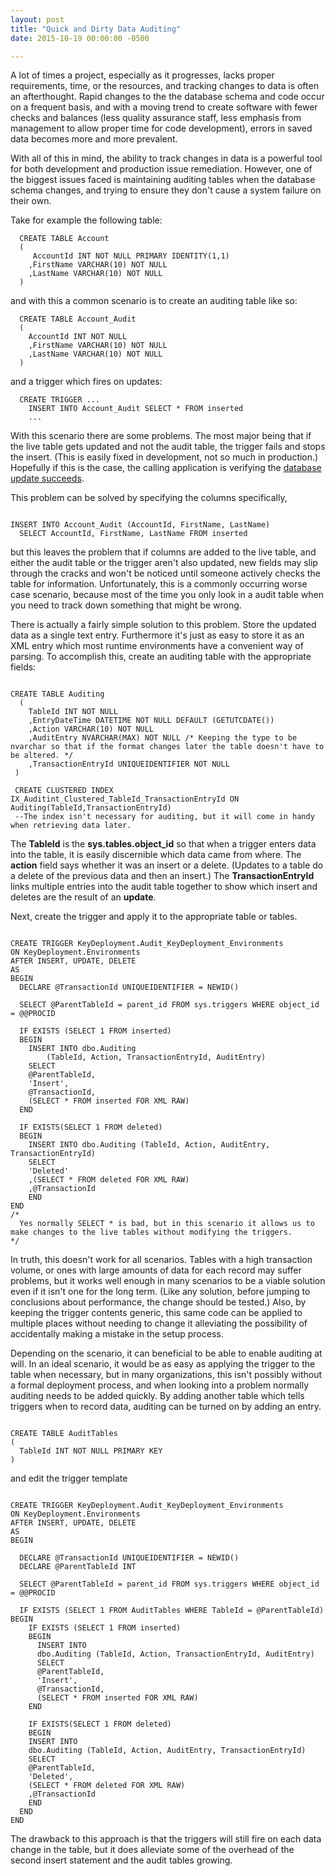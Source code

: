 ```yaml
---
layout: post
title: "Quick and Dirty Data Auditing"
date: 2015-10-19 00:00:00 -0500

---
```


A lot of times a project, especially as it progresses, lacks proper requirements, time, or the resources, and tracking changes to data is often an afterthought. Rapid changes to the the database schema and code occur on a frequent basis, and with a moving trend to create software with fewer checks and balances (less quality assurance staff, less emphasis from management to allow proper time for code development), errors in saved data becomes more and more prevalent.

With all of this in mind, the ability to track changes in data is a powerful tool for both development and production issue remediation. However, one of the biggest issues faced is maintaining auditing tables when the database schema changes, and trying to ensure they don't cause a system failure on their own.

Take for example the following table:

```
  CREATE TABLE Account
  (
     AccountId INT NOT NULL PRIMARY IDENTITY(1,1)
    ,FirstName VARCHAR(10) NOT NULL
    ,LastName VARCHAR(10) NOT NULL
  )

```

and with this a common scenario is to create an auditing table like so:

```
  CREATE TABLE Account_Audit
  (
    AccountId INT NOT NULL
    ,FirstName VARCHAR(10) NOT NULL
    ,LastName VARCHAR(10) NOT NULL
  )

```

and a trigger which fires on updates:

```
  CREATE TRIGGER ...
    INSERT INTO Account_Audit SELECT * FROM inserted
    ...

```

With this scenario there are some problems. The most major being that if the live table gets updated and not the audit table, the trigger fails and stops the insert. (This is easily fixed in development, not so much in production.) Hopefully if this is the case, the calling application is verifying the <a href="http://structuredsight.com/2014/05/27/return-from-the-void/" target="_blank">database update succeeds</a>.

This problem can be solved by specifying the columns specifically,

```

INSERT INTO Account_Audit (AccountId, FirstName, LastName)
  SELECT AccountId, FirstName, LastName FROM inserted

```

but this leaves the problem that if columns are added to the live table, and either the audit table or the trigger aren't also updated, new fields may slip through the cracks and won't be noticed until someone actively checks the table for information. Unfortunately, this is a commonly occurring worse case scenario, because most of the time you only look in a audit table when you need to track down something that might be wrong.

There is actually a fairly simple solution to this problem. Store the updated data as a single text entry.  Furthermore it's just as easy to store it as an XML entry which most runtime environments have a convenient way of parsing. To accomplish this, create an auditing table with the appropriate fields:

```

CREATE TABLE Auditing
  (
    TableId INT NOT NULL
    ,EntryDateTime DATETIME NOT NULL DEFAULT (GETUTCDATE())
    ,Action VARCHAR(10) NOT NULL
    ,AuditEntry NVARCHAR(MAX) NOT NULL /* Keeping the type to be nvarchar so that if the format changes later the table doesn't have to be altered. */
    ,TransactionEntryId UNIQUEIDENTIFIER NOT NULL
 )

 CREATE CLUSTERED INDEX IX_Auditint_Clustered_TableId_TransactionEntryId ON Auditing(TableId,TransactionEntryId)
 --The index isn't necessary for auditing, but it will come in handy when retrieving data later.

```

The **TableId** is the **sys.tables.object_id** so that when a trigger enters data into the table, it is easily discernible which data came from where.  The **action** field says whether it was an insert or a delete. (Updates to a table do a delete of the previous data and then an insert.)  The **TransactionEntryId** links multiple entries into the audit table together to show which insert and deletes are the result of an **update**.

Next, create the trigger and apply it to the appropriate table or tables.

```

CREATE TRIGGER KeyDeployment.Audit_KeyDeployment_Environments
ON KeyDeployment.Environments
AFTER INSERT, UPDATE, DELETE
AS
BEGIN
  DECLARE @TransactionId UNIQUEIDENTIFIER = NEWID()

  SELECT @ParentTableId = parent_id FROM sys.triggers WHERE object_id = @@PROCID

  IF EXISTS (SELECT 1 FROM inserted)
  BEGIN
    INSERT INTO dbo.Auditing
        (TableId, Action, TransactionEntryId, AuditEntry)
    SELECT
    @ParentTableId,
    'Insert',
    @TransactionId,
    (SELECT * FROM inserted FOR XML RAW)
  END

  IF EXISTS(SELECT 1 FROM deleted)
  BEGIN
    INSERT INTO dbo.Auditing (TableId, Action, AuditEntry, TransactionEntryId)
    SELECT
    'Deleted'
    ,(SELECT * FROM deleted FOR XML RAW)
    ,@TransactionId
    END
END
/*
  Yes normally SELECT * is bad, but in this scenario it allows us to make changes to the live tables without modifying the triggers.
*/

```

In truth, this doesn't work for all scenarios.  Tables with a high transaction volume, or ones with large amounts of data for each record may suffer problems, but it works well enough in many scenarios to be a viable solution even if it isn't one for the long term. (Like any solution, before jumping to conclusions about performance, the change should be tested.)  Also, by keeping the trigger contents generic, this same code can be applied to multiple places without needing to change it alleviating the possibility of accidentally making a mistake in the setup process.

Depending on the scenario, it can beneficial to be able to enable auditing at will. In an ideal scenario, it would be as easy as applying the trigger to the table when necessary, but in many organizations, this isn't possibly without a formal deployment process, and when looking into a problem normally auditing needs to be added quickly. By adding another table which tells triggers when to record data, auditing can be turned on by adding an entry.

```

CREATE TABLE AuditTables
(
  TableId INT NOT NULL PRIMARY KEY
)

```

and edit the trigger template

```

CREATE TRIGGER KeyDeployment.Audit_KeyDeployment_Environments
ON KeyDeployment.Environments
AFTER INSERT, UPDATE, DELETE
AS
BEGIN

  DECLARE @TransactionId UNIQUEIDENTIFIER = NEWID()
  DECLARE @ParentTableId INT

  SELECT @ParentTableId = parent_id FROM sys.triggers WHERE object_id = @@PROCID

  IF EXISTS (SELECT 1 FROM AuditTables WHERE TableId = @ParentTableId)
BEGIN
    IF EXISTS (SELECT 1 FROM inserted)
    BEGIN
      INSERT INTO
      dbo.Auditing (TableId, Action, TransactionEntryId, AuditEntry)
      SELECT
      @ParentTableId,
      'Insert',
      @TransactionId,
      (SELECT * FROM inserted FOR XML RAW)
    END

    IF EXISTS(SELECT 1 FROM deleted)
    BEGIN
    INSERT INTO
    dbo.Auditing (TableId, Action, AuditEntry, TransactionEntryId)
    SELECT
    @ParentTableId,
    'Deleted',
    (SELECT * FROM deleted FOR XML RAW)
    ,@TransactionId
    END
  END
END

```

The drawback to this approach is that the triggers will still fire on each data change in the table, but it does alleviate some of the overhead of the second insert statement and the audit tables growing.